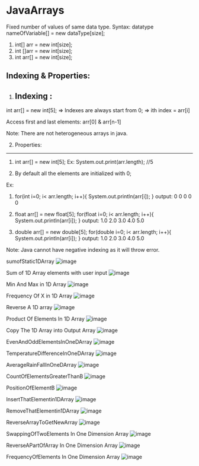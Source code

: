 # JavaArrays

Fixed number of values of same data type.
Syntax: datatype nameOfVariable[] = new dataType[size];
1. int[] arr = new int[size];
2. int []arr = new int[size];
3. int arr[] = new int[size];

Indexing & Properties:
----------------------

1. Indexing  :
   ----------
int arr[] = new int[5];
 => Indexes are always start from 0;
 => ith index = arr[i]
 
 Access first and last elements: arr[0] & arr[n-1]
 
 Note: There are not heterogeneous arrays in java.
 
 2. Properties:
   ------------
 1. int arr[] = new int[5];
    Ex: System.out.print(arr.length); //5
    
 2. By default all the elements are initialized with 0;
 
 Ex: 
 1. for(int i=0; i< arr.length; i++){ System.out.println(arr[i]); } 
 output:
 0
 0
 0
 0
 0
 
 2.  float arr[] = new float[5];
 for(float i=0; i< arr.length; i++){ System.out.println(arr[i]); } 
 output:
 1.0
 2.0
 3.0
 4.0
 5.0
 
 3. double arr[] = new double[5];
 for(double i=0; i< arr.length; i++){ System.out.println(arr[i]); } 
 output:
 1.0
 2.0
 3.0
 4.0
 5.0
 
 Note: Java cannot have negative indexing as it will throw  error.
 
sumofStatic1DArray
![image](https://user-images.githubusercontent.com/48117959/235366866-c04c7c10-8b69-4197-8f09-33be15fb303a.png)

Sum of 1D Array elements with user input
![image](https://user-images.githubusercontent.com/48117959/235366026-bd589e43-d930-4f44-9324-6ef0fc91a0d2.png)

Min And Max in 1D Array
![image](https://user-images.githubusercontent.com/48117959/235367446-8270de7a-11bb-4136-a0c9-006e3497e686.png)

Frequency Of X in 1D Array
![image](https://user-images.githubusercontent.com/48117959/235368234-2b7f3aa2-c46d-432a-8c3c-ace99761e6de.png)

Reverse A 1D array
![image](https://user-images.githubusercontent.com/48117959/235396037-c6d1f182-c10c-4d61-967b-b9c0a5206b1f.png)

Product Of Elements In 1D Array
![image](https://user-images.githubusercontent.com/48117959/235397080-097a31ed-6557-4717-a604-832f2f2f2b1b.png)

Copy The 1D Array into Output Array
![image](https://user-images.githubusercontent.com/48117959/235402507-42b3ef4e-9607-4130-bb4c-4bd8fd23f8e8.png)

EvenAndOddElementsInOneDArray
![image](https://user-images.githubusercontent.com/48117959/235403953-f6fa529e-829d-46b9-8663-64c3e70b4e01.png)

TemperatureDifferenceInOneDArray
![image](https://user-images.githubusercontent.com/48117959/235405488-3fa10a86-3dc9-4d19-98c1-cd984243ae6e.png)

AverageRainFallInOneDArray
![image](https://user-images.githubusercontent.com/48117959/235406089-99df106e-2757-4c3b-9edc-4ffc72c3d85a.png)

CountOfElementsGreaterThanB
![image](https://user-images.githubusercontent.com/48117959/235485061-a542b82b-e510-4569-bb6a-d85d376127d0.png)

PositionOfElementB
![image](https://user-images.githubusercontent.com/48117959/235487034-7e814c10-3f6a-4d46-a09c-0e76e7ccf8ce.png)

InsertThatElementin1DArray
![image](https://user-images.githubusercontent.com/48117959/235492470-3e8a40d0-cce4-4053-a111-240e1634b1df.png)

RemoveThatElementin1DArray
![image](https://user-images.githubusercontent.com/48117959/235498624-23611020-8e0b-4a36-b2c2-af933772f95a.png)

ReverseArrayToGetNewArray
![image](https://user-images.githubusercontent.com/48117959/235577041-c9c6f723-0f3e-4e71-a981-04a03bfa3ba8.png)

SwappingOfTwoElements In One Dimension Array
![image](https://user-images.githubusercontent.com/48117959/235737384-ce9a71aa-ef2b-466b-a544-ed5401622b64.png)

ReverseAPartOfArray In One Dimension Array
![image](https://user-images.githubusercontent.com/48117959/235743616-1bdd006a-e549-4201-8c0c-d7b5e198cd40.png)

FrequencyOfElements In One Dimension Array
![image](https://user-images.githubusercontent.com/48117959/236723100-404cd094-df1c-42d7-bd2a-e54f0660ee6e.png)

